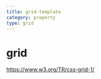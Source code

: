 ```yaml
---
title: grid-template
category: property
type: grid
---
```


# grid

<https://www.w3.org/TR/css-grid-1/>

